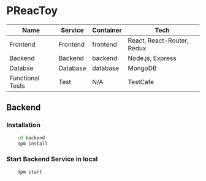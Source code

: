 # PReacToy

| Name             | Service  | Container | Tech                       |
|------------------|----------|-----------|----------------------------|
| Frontend         | Frontend | frontend  | React, React-Router, Redux |
| Backend          | Backend  | backend   | Node.js, Express           |
| Databse          | Database | database  | MongoDB                    |
| Functional Tests | Test     | N/A       | TestCafe                   |

## Backend

### Installation

```bash
    cd backend
    npm install
```

### Start Backend Service in local

```bash
    npm start
```
